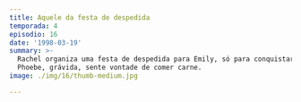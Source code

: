 ```yaml
---
title: Aquele da festa de despedida
temporada: 4
episodio: 16
date: '1998-03-19'
summary: >-
  Rachel organiza uma festa de despedida para Emily, só para conquistar Joshua.
  Phoebe, grávida, sente vontade de comer carne.
image: ./img/16/thumb-medium.jpg

---
```

